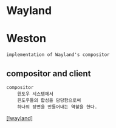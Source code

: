 # Wayland
# Weston
    implementation of Wayland's compositor

## compositor and client
    compositor
        윈도우 시스템에서 
        윈도우들의 합성을 담당함으로써 
        하나의 장면을 만들어내는 역할을 한다.
   [[!wayland]](./img/wayland.png)

